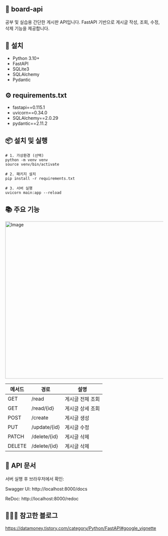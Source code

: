 ## 📘 board-api
공부 및 실습용 간단한 게시판 API입니다. FastAPI 기반으로 게시글 작성, 조회, 수정, 삭제 기능을 제공합니다.


## 💾 설치
- Python 3.10+
- FastAPI
- SQLite3
- SQLAlchemy
- Pydantic

## ⚙️ requirements.txt
- fastapi==0.115.1
- uvicorn==0.34.0
- SQLAlchemy==2.0.29
- pydantic==2.11.2

## 📦 설치 및 실행
```
# 1. 가상환경 (선택)
python -m venv venv
source venv/bin/activate

# 2. 패키지 설치
pip install -r requirements.txt

# 3. 서버 실행
uvicorn main:app --reload
```

## 📚 주요 기능
<img width="900" height="500" alt="Image" src="https://github.com/user-attachments/assets/b6036b1c-5bb3-4559-a486-26de9af25694" />

<br>

|메서드|경로|설명|
|---|---|---|
|GET	|/read	|게시글 전체 조회|
|GET	|/read/{id}	|게시글 상세 조회|
|POST	|/create	|게시글 생성|
|PUT	|/update/{id}	|게시글 수정|
|PATCH|/delete/{id}|게시글 삭제|
|DELETE|	/delete/{id}|	게시글 삭제|


## 🧪 API 문서
서버 실행 후 브라우저에서 확인:

Swagger UI: http://localhost:8000/docs

ReDoc: http://localhost:8000/redoc

## 👨🏻‍💻 참고한 블로그
https://datamoney.tistory.com/category/Python/FastAPI#google_vignette
